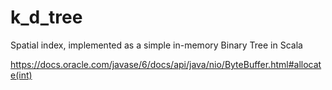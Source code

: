 # k_d_tree
Spatial index, implemented as a simple in-memory Binary Tree in Scala


https://docs.oracle.com/javase/6/docs/api/java/nio/ByteBuffer.html#allocate(int)
